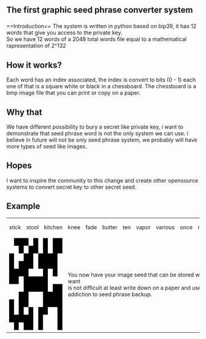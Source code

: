 <h2>

The first graphic seed phrase converter system

</h2>

  
==Introduction== The system is written in python based on bip39, it has
12 words that give you access to the private key.  
So we have 12 words of a 2048 total words file equal to a mathematical
rapresentation of 2^132  

## How it works?

Each word has an index associated, the index is convert to bits (0 - 1)
each one of that is a square white or black in a chessboard. The
chessboard is a bmp image file that you can print or copy on a paper.

## Why that

We have different possibility to bury a secret like private key, i want
to demonstrate that seed phrase word is not the only system we can use.
i believe in future will not be only seed phrase system, we probably
will have more types of seed like images.

## Hopes

I want to inspire the community to this change and create other
opensource systems to convert secret key to other secret seed.

## Example

<table>
<tr>
<td>

stick

</td>
<td>

stool

</td>
<td>

kitchen

</td>
<td>

knee

</td>
<td>

fade

</td>
<td>

butter

</td>
<td>

ten

</td>
<td>

vapor

</td>
<td>

various

</td>
<td>

once

</td>
<td>

mesh

</td>
<td>

menu

</td>
</tr>
<tr>
<td colspan="3">

<img src="https://github.com/iafi01/bip1471/raw/main/immagine.bmp" style="width:220px;height:240px;" />

</td>
<td colspan="9">

You now have your image seed that can be stored where you want  
is not difficult at least write down on a paper and use that in
addiction to seed phrase backup.

</td>
</tr>
</table>
